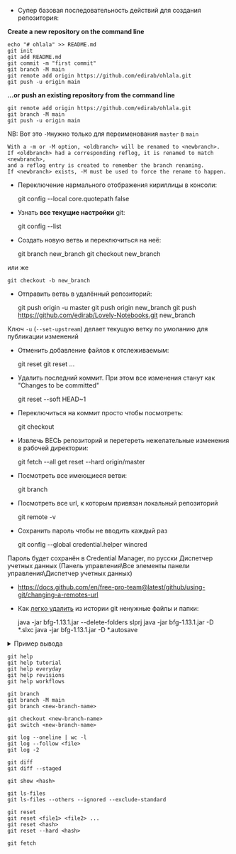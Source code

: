 - Супер базовая последовательность действий для создания репозитория:

**Create a new repository on the command line**
    
    echo "# ohlala" >> README.md
    git init
    git add README.md
    git commit -m "first commit"
    git branch -M main
    git remote add origin https://github.com/edirab/ohlala.git
    git push -u origin main

**…or push an existing repository from the command line**

    git remote add origin https://github.com/edirab/ohlala.git
    git branch -M main
    git push -u origin main

NB: Вот это `-M`нужно только для переименования `master` в `main` 
 
    With a -m or -M option, <oldbranch> will be renamed to <newbranch>. 
    If <oldbranch> had a corresponding reflog, it is renamed to match <newbranch>, 
    and a reflog entry is created to remember the branch renaming. 
    If <newbranch> exists, -M must be used to force the rename to happen.


- Переключение нармального отображения кириллицы в консоли:

    git config --local core.quotepath false

- Узнать **все текущие настройки** git:

	git config --list

- Создать новую ветвь и переключиться на неё:

    git branch new_branch
    git checkout new_branch
	
или же

    git checkout -b new_branch


- Отправить ветвь в удалённый репозиторий:

    git push origin -u master
    git push origin new_branch
    git push https://github.com/edirab/Lovely-Notebooks.git new_branch
    
Ключ `-u` (`--set-upstream`) делает текущую ветку по умоланию для публикации изменений

- Отменить добавление файлов к отслеживаемым:

	git reset
	git reset <file1> <file2> ...


- Удалить последний коммит. При этом все изменения станут как  "Changes to be committed"

	git reset --soft HEAD~1
	
- Переключиться на коммит просто чтобы посмотреть:

	git checkout <hash-value>
	
- Извлечь ВЕСЬ репозиторий и перетереть нежелательные изменения в рабочей директории:

	git fetch --all
	get reset --hard origin/master
	
- Посмотреть все имеющиеся ветви:

	git branch
	
- Посмотреть все url, к которым привязан локальный репозиторий


	git remote -v
	
- Сохранить пароль чтобы не вводить каждый раз

	git config --global credential.helper wincred


Пароль будет сохранён в Credential Manager, по русски Диспетчер учетных данных (Панель управления\Все элементы панели управления\Диспетчер учетных данных)

- https://docs.github.com/en/free-pro-team@latest/github/using-git/changing-a-remotes-url




- Как [легко удалить](https://rtyley.github.io/bfg-repo-cleaner/) из истории git ненужные файлы и папки:


	java -jar bfg-1.13.1.jar --delete-folders slprj
	java -jar bfg-1.13.1.jar -D *.slxc
	java -jar bfg-1.13.1.jar -D *.autosave
	
	
<details>
<summary>Пример вывода</summary>

```shell

	E:\University\11sem\Курсовой_2>java -jar bfg-1.13.1.jar -D *.autosave

	Using repo : E:\University\11sem\Курсовой_2\.git

	Found 34 objects to protect
	Found 2 commit-pointing refs : HEAD, refs/heads/master

	Protected commits
	-----------------

	These are your protected commits, and so their contents will NOT be altered:

	 * commit c9f6ec2c (protected by 'HEAD')

	Cleaning
	--------

	Found 9 commits
	Cleaning commits:       100% (9/9)
	Cleaning commits completed in 154 ms.

	Updating 1 Ref
	--------------

			Ref                 Before     After
			---------------------------------------
			refs/heads/master | c9f6ec2c | c6542536

	Updating references:    100% (1/1)
	...Ref update completed in 13 ms.

	Commit Tree-Dirt History
	------------------------

			Earliest      Latest
			|                  |
			 . . . . .  . D m m

			D = dirty commits (file tree fixed)
			m = modified commits (commit message or parents changed)
			. = clean commits (no changes to file tree)

									Before     After
			-------------------------------------------
			First modified commit | b5bf9576 | 38aab685
			Last dirty commit     | b5bf9576 | 38aab685

	Deleted files
	-------------

			Filename               Git id
			-----------------------------------------
			forward.slx.autosave | 3ba09fa7 (23,7 KB)


	In total, 5 object ids were changed. Full details are logged here:

			E:\University\11sem\Курсовой_2.bfg-report\2020-12-24\23-53-42

	BFG run is complete! When ready, run: git reflog expire --expire=now --all && git gc --prune=now --aggressive
```

</details>

	git help
	git help tutorial
	git help everyday
	git help revisions
	git help workflows

	git branch
	git branch -M main
	git branch <new-branch-name>
	
	git checkout <new-branch-name>
	git switch <new-branch-name>

	git log --oneline | wc -l
	git log --follow <file>
	git log -2
	
	git diff
	git diff --staged
	
	git show <hash>
	
	git ls-files
	git ls-files --others --ignored --exclude-standard
	
	git reset
	git reset <file1> <file2> ...
	git reset <hash>
	git reset --hard <hash>
	
	git fetch
	
